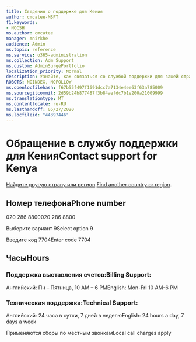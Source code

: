 ```yaml
---
title: Сведения о поддержке для Кения
author: cmcatee-MSFT
f1.keywords:
- NOCSH
ms.author: cmcatee
manager: mnirkhe
audience: Admin
ms.topic: reference
ms.service: o365-administration
ms.collection: Adm_Support
ms.custom: AdminSurgePortfolio
localization_priority: Normal
description: Узнайте, как связаться со службой поддержки для вашей страны или региона.
ROBOTS: NOINDEX, NOFOLLOW
ms.openlocfilehash: f67b55f497f1691dcc7a7134e4ee63f63a785009
ms.sourcegitcommit: 2d59b24b877487f3b84aefdc7b1e200a21009999
ms.translationtype: MT
ms.contentlocale: ru-RU
ms.lasthandoff: 05/27/2020
ms.locfileid: "44397446"
---
```

# <a name="contact-support-for-kenya"></a><span data-ttu-id="91265-103">Обращение в службу поддержки для Кения</span><span class="sxs-lookup"><span data-stu-id="91265-103">Contact support for Kenya</span></span>

<span data-ttu-id="91265-104">[Найдите другую страну или регион](../contact-support-for-business-products.md).</span><span class="sxs-lookup"><span data-stu-id="91265-104">[Find another country or region](../contact-support-for-business-products.md).</span></span>

## <a name="phone-number"></a><span data-ttu-id="91265-105">Номер телефона</span><span class="sxs-lookup"><span data-stu-id="91265-105">Phone number</span></span>
<span data-ttu-id="91265-106">020 286 8800</span><span class="sxs-lookup"><span data-stu-id="91265-106">020 286 8800</span></span>

<span data-ttu-id="91265-107">Выберите вариант 9</span><span class="sxs-lookup"><span data-stu-id="91265-107">Select option 9</span></span>

<span data-ttu-id="91265-108">Введите код 7704</span><span class="sxs-lookup"><span data-stu-id="91265-108">Enter code 7704</span></span>

## <a name="hours"></a><span data-ttu-id="91265-109">Часы</span><span class="sxs-lookup"><span data-stu-id="91265-109">Hours</span></span>
### <a name="billing-support"></a><span data-ttu-id="91265-110">Поддержка выставления счетов:</span><span class="sxs-lookup"><span data-stu-id="91265-110">Billing Support:</span></span>

<span data-ttu-id="91265-111">Английский: Пн – Пятница, 10 AM – 6 PM</span><span class="sxs-lookup"><span data-stu-id="91265-111">English: Mon-Fri 10 AM-6 PM</span></span>

### <a name="technical-support"></a><span data-ttu-id="91265-112">Техническая поддержка:</span><span class="sxs-lookup"><span data-stu-id="91265-112">Technical Support:</span></span>

<span data-ttu-id="91265-113">Английский: 24 часа в сутки, 7 дней в неделю</span><span class="sxs-lookup"><span data-stu-id="91265-113">English: 24 hours a day, 7 days a week</span></span>

<span data-ttu-id="91265-114">Применяются сборы по местным звонкам</span><span class="sxs-lookup"><span data-stu-id="91265-114">Local call charges apply</span></span>
